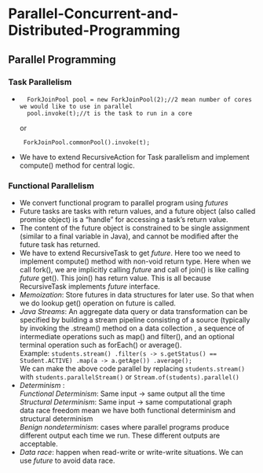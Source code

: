 # Parallel-Concurrent-and-Distributed-Programming

## Parallel Programming
### Task Parallelism
* ```
	ForkJoinPool pool = new ForkJoinPool(2);//2 mean number of cores we would like to use in parallel
	pool.invoke(t);//t is the task to run in a core
   ```

   or 
   ```
    ForkJoinPool.commonPool().invoke(t);
   ```
* We have to extend RecursiveAction for Task parallelism and implement compute() method for central logic.
### Functional Parallelism
* We convert functional program to parallel program using *futures*
* Future tasks are tasks with return values, and a future object (also called promise object) is a “handle” for accessing a task’s return value.
* The content of the future object is constrained to be single assignment (similar to a final variable in Java), and cannot be modified after the future task has returned.
* We have to extend RecursiveTask to get *future*. Here too we need to implement compute() method with non-void return type. Here when we call fork(), we are implicitly calling *future* and call of join() is like calling *future* get(). This join() has return value. This is all because RecursiveTask implements *future* interface.
* *Memoization*: Store futures in data structures for later use. So that when we do lookup get() operation on future is called.
* *Java Streams*: An aggregate data query or data transformation can be specified by building a stream pipeline consisting of a source (typically by invoking the .stream() method on a data collection , a sequence of intermediate operations such as map() and filter(), and an optional terminal operation such as forEach() or average(). <br/>
		Example: ```
				students.stream()
		    			.filter(s -> s.getStatus() == Student.ACTIVE)
		    			.map(a -> a.getAge())
		    			.average();
    			```<br/>
    	We can make the above code parallel by replacing ``` students.stream() ``` with ``` students.parallelStream() ``` or ``` Stream.of(students).parallel() ```
* *Determinism* : <br/>
	*Functional Determinism*: Same input -> same output all the time<br/>
	*Structural Determinism*: Same input -> same computational graph<br/>
	data race freedom mean we have both functional determinism and structural determinism<br/>
	*Benign nondeterminism*: cases where parallel programs produce different output each time we run. These different outputs are acceptable.
* *Data race*: happen when read-write or write-write situations. We can use *future* to avoid data race.